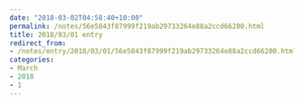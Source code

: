 ```yaml
---
date: "2018-03-02T04:58:40+10:00"
permalink: /notes/56e5843f87999f219ab29733264e88a2ccd66280.html
title: 2018/03/01 entry
redirect_from:
- /notes/entry/2018/03/01/56e5843f87999f219ab29733264e88a2ccd66280.html
categories:
- March
- 2018
- 1
---
```

